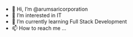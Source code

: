 - 👋 Hi, I’m @arumsaricorporation
- 👀 I’m interested in IT
- 🌱 I’m currently learning Full Stack Development
- 📫 How to reach me ...

<!---
arumsaricorporation/arumsaricorporation is a ✨ special ✨ repository because its `README.md` (this file) appears on your GitHub profile.
You can click the Preview link to take a look at your changes.
--->
